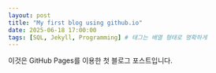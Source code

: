 ```yaml
---
layout: post
title: "My first blog using github.io"
date: 2025-06-18 17:00:00
tags: [SQL, Jekyll, Programming] # 태그는 배열 형태로 명확하게
---
```


이것은 GitHub Pages를 이용한 첫 블로그 포스트입니다.
